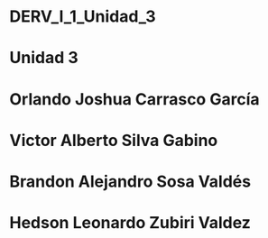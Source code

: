 # DERV_I_1_Unidad_3

# Unidad 3
# Orlando Joshua Carrasco García
# Victor Alberto Silva Gabino
# Brandon Alejandro Sosa Valdés
# Hedson Leonardo Zubiri Valdez
